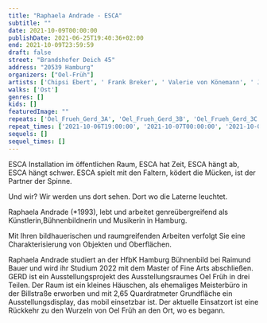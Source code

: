 ```yaml
---
title: "Raphaela Andrade - ESCA"
subtitle: ""
date: 2021-10-09T00:00:00
publishDate: 2021-06-25T19:40:36+02:00
end: 2021-10-09T23:59:59
draft: false
street: "Brandshofer Deich 45"
address: "20539 Hamburg"
organizers: ["Oel-Früh"]
artists: ['Chipsi Ebert', ' Frank Breker', ' Valerie von Könemann', ' Jil Lahr', ' Tatjana-Peng Zchei']
walks: ['Ost']
genres: []
kids: []
featuredImage: ""
repeats: ['Oel_Frueh_Gerd_3A', 'Oel_Frueh_Gerd_3B', 'Oel_Frueh_Gerd_3C', 'Oel_Frueh_Gerd_3E']
repeat_times: ['2021-10-06T19:00:00', '2021-10-07T00:00:00', '2021-10-08T00:00:00', '2021-10-10T00:00:00']
sequels: []
sequel_times: []
---
```


ESCA Installation im öffentlichen Raum, ESCA hat Zeit, ESCA hängt ab, ESCA hängt schwer. ESCA spielt mit den Faltern, ködert die Mücken, ist der Partner der Spinne.  

Und wir? Wir werden uns dort sehen. Dort wo die Laterne leuchtet. 

Raphaela Andrade (\*1993), lebt und arbeitet genreübergreifend als Künstlerin,Bühnenbildnerin und Musikerin in Hamburg.

Mit Ihren bildhauerischen und raumgreifenden Arbeiten verfolgt Sie eine Charakterisierung von Objekten und Oberflächen.

Raphaela Andrade studiert an der HfbK Hamburg Bühnenbild bei Raimund Bauer und wird ihr Studium 2022 mit dem Master of Fine Arts abschließen. GERD ist ein Ausstellungsprojekt des Ausstellungsraumes Oel Früh in drei Teilen. Der Raum ist ein kleines Häuschen, als ehemaliges Meisterbüro in der Billstraße erworben und mit 2,65  Quardratmeter  Grundfläche ein Ausstellungsdisplay, das mobil einsetzbar ist. Der aktuelle Einsatzort ist eine Rückkehr zu den Wurzeln von Oel Früh an den Ort, wo es begann.